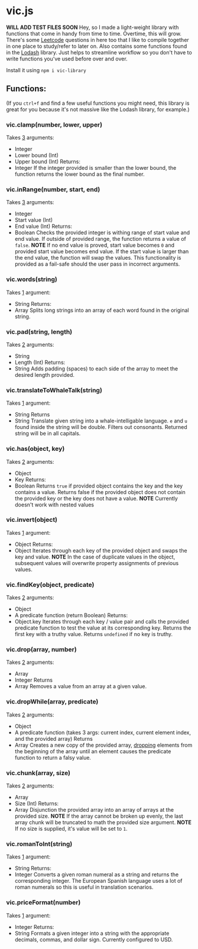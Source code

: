 # vic.js
**WILL ADD TEST FILES SOON**
Hey, so I made a light-weight library with functions that come in handy from time to time. Overtime, this will grow. There's some [Leetcode](https://leetcode.com/) questions in here too that I like to compile together in one place to study/refer to later on. Also contains some functions found in the [Lodash](https://lodash.com/) library. Just helps to streamline workflow so you don't have to write functions you've used before over and over.

Install it using `npm i vic-library`

## Functions:
(If you `ctrl+f` and find a few useful functions you might need, this library is great for you because it's not massive like the Lodash library, for example.)

### vic.clamp(number, lower, upper)
Takes <ins>3</ins> arguments:
* Integer
* Lower bound (Int)
* Upper bound (Int)
Returns:
* Integer
If the integer provided is smaller than the lower bound, the function returns the lower bound as the final number.

### vic.inRange(number, start, end)
Takes <ins>3</ins> arguments:
* Integer
* Start value (Int)
* End value (Int)
Returns:
* Boolean
Checks the provided integer is withing range of start value and end value. If outside of provided range, the function returns a value of `false`.
**NOTE** If no end value is proved, start value becomes `0` and provided start value becomes end value. If the start value is larger than the end value, the function will swap the values. This functionality is provided as a fail-safe should the user pass in incorrect arguments.

### vic.words(string)
Takes <ins>1</ins> argument:
* String
Returns:
* Array
Splits long strings into an array of each word found in the original string. 

### vic.pad(string, length)
Takes <ins>2</ins> arguments:
* String
* Length (Int)
Returns:
* String
Adds padding (spaces) to each side of the array to meet the desired length provided.

### vic.translateToWhaleTalk(string)
Takes <ins>1</ins> argument:
* String
Returns
* String
Translate given string into a whale-intelligable language. `e` and `u` found inside the string will be double. Filters out consonants. Returned string will be in all capitals.

### vic.has(object, key)
Takes <ins>2</ins> arguments:
* Object
* Key
Returns:
* Boolean
Returns `true` if provided object contains the key and the key contains a value. Returns false if the provided object does not contain the provided key or the key does not have a value.
**NOTE** Currently doesn't work with nested values

### vic.invert(object)
Takes <ins>1</ins> argument:
* Object
Returns:
* Object
Iterates through each key of the provided object and swaps the key and value. 
**NOTE** In the case of duplicate values in the object, subsequent values will overwrite property assignments of previous values.


### vic.findKey(object, predicate)
Takes <ins>2</ins> arguments:
* Object
* A predicate function (return Boolean)
Returns:
* Object.key
Iterates through each key / value pair and calls the provided predicate function to test the value at its corresponding key. Returns the first key with a truthy value. Returns `undefined` if no key is truthy. 

### vic.drop(array, number)
Takes <ins>2</ins> arguments:
* Array
* Integer
Returns
* Array
Removes a value from an array at a given value.

### vic.dropWhile(array, predicate)
Takes <ins>2</ins> arguments:
* Object
* A predicate function (takes 3 args: current index, current element index, and the provided array)
Returns
* Array
Creates a new copy of the provided array, [dropping](#vicdroparray-number) elements from the beginning of the array until an element causes the predicate function to return a falsy value.

### vic.chunk(array, size)
Takes <ins>2</ins> arguments:
* Array
* Size (Int)
Returns:
* Array
Disjunction the provided array into an array of arrays at the provided size.
**NOTE** If the array cannot be broken up evenly, the last array chunk will be truncated to math the provided size argument.
**NOTE** If no size is supplied, it's value will be set to `1`.

### vic.romanToInt(string)
Takes <ins>1</ins> argument:
* String
Returns:
* Integer
Converts a given roman numeral as a string and returns the corresponding integer. The European Spanish language uses a lot of roman numerals so this is useful in translation scenarios.

### vic.priceFormat(number)
Takes <ins>1</ins> argument:
* Integer
Returns:
* String
Formats a given integer into a string with the appropriate decimals, commas, and dollar sign. Currently configured to USD. 